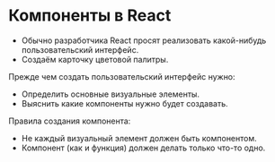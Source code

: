 # Компоненты в React
* Обычно разработчика React просят реализовать какой-нибудь пользовательский интерфейс.
* Создаём карточку цветовой палитры.

Прежде чем создать пользовательский интерфейс нужно:
* Определить основные визуальные элементы.
* Выяснить какие компоненты нужно будет создавать.

Правила создания компонента:
* Не каждый визуальный элемент должен быть компонентом.
* Компонент (как и функция) должен делать только что-то одно.
